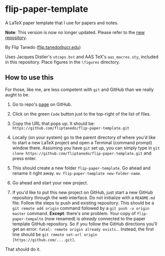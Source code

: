 # flip-paper-template
A LaTeX paper template that I use for papers and notes.

**Note**: This version is now no longer updated. Please refer to the [new repository](https://github.com/fliptanedo/flip-paper-template-2021).

By Flip Tanedo (flip.tanedo@ucr.edu)

Uses Jacques Distler's `utcaps.bst` and AAS TeX's `aas_macros.sty`, included in this repository. Place figures in the `\figures` directory. 

## How to use this

For those, like me, are less competent with `git` and GitHub than we really aught to be.

1. Go to repo's [page](https://github.com/fliptanedo/flip-paper-template) on GitHub.

2. Click on the green `Code` button just to the top-right of the list of files. 

3. Copy the URL that pops up. It should be: `https://github.com/fliptanedo/flip-paper-template.git`

4. Locally (on your system) go to the parent directory of where you'd like to start a new LaTeX project and open a Terminal (command prompt) window there. Assuming you have `git` set up, you can simply type in `git clone https://github.com/fliptanedo/flip-paper-template.git` and press enter.

5. This should create a new folder `flip-paper-template`. Go ahead and rename it right away. `mv flip-paper-template new-folder-name`.

6. Go ahead and start your new project.

7. If you'd like to put this new project on GitHub, just start a new GitHub repository through the web interface. Do not initialize with a `README.md` file. Follow the steps to push and existing repository. This should be a `git remote add origin` command followed by a `git push -u origin master` command. **Except**: there's one problem. Your copy of `flip-paper-tempalte` (now renamed) is *already* connected to the paper template GitHub repository. So if you follow the GitHub directions you'll get an error: `fatal: remote origin already exists.`. Instead, the first line should be `git remote set-url origin [https://github.com/....git]`. 

That should do it.
